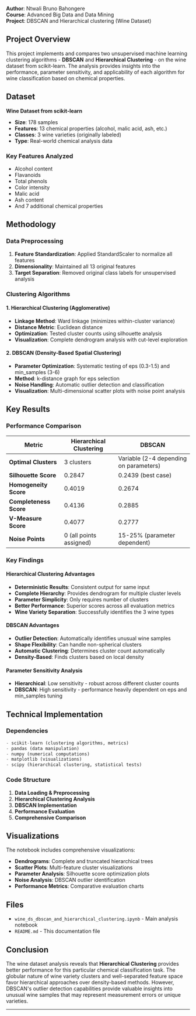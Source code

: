 **Author**: Ntwali Bruno Bahongere  
**Course**: Advanced Big Data and Data Mining  
**Project**: DBSCAN and Hierarchical clustering (Wine Dataset)

## Project Overview

This project implements and compares two unsupervised machine learning clustering algorithms - **DBSCAN** and **Hierarchical Clustering** - on the wine dataset from scikit-learn. The analysis provides insights into the performance, parameter sensitivity, and applicability of each algorithm for wine classification based on chemical properties.

## Dataset

**Wine Dataset from scikit-learn**
- **Size**: 178 samples
- **Features**: 13 chemical properties (alcohol, malic acid, ash, etc.)
- **Classes**: 3 wine varieties (originally labeled)
- **Type**: Real-world chemical analysis data

### Key Features Analyzed
- Alcohol content
- Flavanoids
- Total phenols
- Color intensity
- Malic acid
- Ash content
- And 7 additional chemical properties

## Methodology

### Data Preprocessing
1. **Feature Standardization**: Applied StandardScaler to normalize all features
2. **Dimensionality**: Maintained all 13 original features
3. **Target Separation**: Removed original class labels for unsupervised analysis

### Clustering Algorithms

#### 1. Hierarchical Clustering (Agglomerative)
- **Linkage Method**: Ward linkage (minimizes within-cluster variance)
- **Distance Metric**: Euclidean distance
- **Optimization**: Tested cluster counts using silhouette analysis
- **Visualization**: Complete dendrogram analysis with cut-level exploration

#### 2. DBSCAN (Density-Based Spatial Clustering)
- **Parameter Optimization**: Systematic testing of eps (0.3-1.5) and min_samples (3-6)
- **Method**: k-distance graph for eps selection
- **Noise Handling**: Automatic outlier detection and classification
- **Visualization**: Multi-dimensional scatter plots with noise point analysis

## Key Results

### Performance Comparison

| Metric | Hierarchical Clustering | DBSCAN |
|--------|------------------------|---------|
| **Optimal Clusters** | 3 clusters | Variable (2-4 depending on parameters) |
| **Silhouette Score** | 0.2847 | 0.2439 (best case) |
| **Homogeneity Score** | 0.4019 | 0.2674 |
| **Completeness Score** | 0.4136 | 0.2885 |
| **V-Measure Score** | 0.4077 | 0.2777 |
| **Noise Points** | 0 (all points assigned) | 15-25% (parameter dependent) |

### Key Findings

#### Hierarchical Clustering Advantages
- **Deterministic Results**: Consistent output for same input
- **Complete Hierarchy**: Provides dendrogram for multiple cluster levels
- **Parameter Simplicity**: Only requires number of clusters
- **Better Performance**: Superior scores across all evaluation metrics
- **Wine Variety Separation**: Successfully identifies the 3 wine types

#### DBSCAN Advantages
- **Outlier Detection**: Automatically identifies unusual wine samples
- **Shape Flexibility**: Can handle non-spherical clusters
- **Automatic Clustering**: Determines cluster count automatically
- **Density-Based**: Finds clusters based on local density

#### Parameter Sensitivity Analysis
- **Hierarchical**: Low sensitivity - robust across different cluster counts
- **DBSCAN**: High sensitivity - performance heavily dependent on eps and min_samples tuning

## Technical Implementation

### Dependencies
```python
- scikit-learn (clustering algorithms, metrics)
- pandas (data manipulation)
- numpy (numerical computations)
- matplotlib (visualizations)
- scipy (hierarchical clustering, statistical tests)
```

### Code Structure
1. **Data Loading & Preprocessing** 
2. **Hierarchical Clustering Analysis** 
3. **DBSCAN Implementation** 
4. **Performance Evaluation** 
5. **Comprehensive Comparison** 

## Visualizations

The notebook includes comprehensive visualizations:
- **Dendrograms**: Complete and truncated hierarchical trees
- **Scatter Plots**: Multi-feature cluster visualizations
- **Parameter Analysis**: Silhouette score optimization plots
- **Noise Analysis**: DBSCAN outlier identification
- **Performance Metrics**: Comparative evaluation charts

## Files

- `wine_ds_dbscan_and_hierarchical_clustering.ipynb` - Main analysis notebook
- `README.md` - This documentation file

## Conclusion

The wine dataset analysis reveals that **Hierarchical Clustering** provides better performance for this particular chemical classification task. The globular nature of wine variety clusters and well-separated feature space favor hierarchical approaches over density-based methods. However, DBSCAN's outlier detection capabilities provide valuable insights into unusual wine samples that may represent measurement errors or unique varieties.

---
